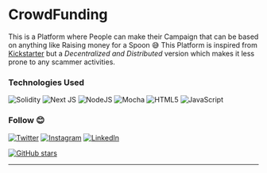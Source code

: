 # CrowdFunding

This is a Platform where People can make their Campaign that can be based on anything like Raising money for a Spoon :sweat_smile:
This Platform is inspired from <u><a href = "https://www.kickstarter.com/">Kickstarter</a></u> but a _Decentralized and Distributed_ version which makes it less prone to any scammer activities.

### Technologies Used

![Solidity](https://img.shields.io/badge/Solidity-%23363636.svg?style=for-the-badge&logo=solidity&logoColor=white)
![Next JS](https://img.shields.io/badge/Next-black?style=for-the-badge&logo=next.js&logoColor=white)
![NodeJS](https://img.shields.io/badge/node.js-6DA55F?style=for-the-badge&logo=node.js&logoColor=white)
![Mocha](https://img.shields.io/badge/-mocha-%238D6748?style=for-the-badge&logo=mocha&logoColor=white)
![HTML5](https://img.shields.io/badge/html5-%23E34F26.svg?style=for-the-badge&logo=html5&logoColor=white)
![JavaScript](https://img.shields.io/badge/javascript-%23323330.svg?style=for-the-badge&logo=javascript&logoColor=%23F7DF1E)

### Follow :blush:

[![Twitter](https://img.shields.io/badge/Lovepreet_Singh-%231DA1F2.svg?style=for-the-badge&logo=Twitter&logoColor=white)](https://twitter.com/Lovepre15338771)
[![Instagram](https://img.shields.io/badge/AlphaDecodeX-%23E4405F.svg?style=for-the-badge&logo=Instagram&logoColor=white)](https://www.instagram.com/alphadecodex)
[![LinkedIn](https://img.shields.io/badge/Lovepreet_Singh-%230077B5.svg?style=for-the-badge&logo=linkedin&logoColor=white)](https://www.linkedin.com/in/lovepreet-singh-a18a19191/)

[![GitHub stars](https://img.shields.io/github/stars/AlphaDecodeX/CrowdFunding.svg?style=social&label=Star&maxAge=2592000)](https://github.com/AlphaDecodeX/CrowdFunding)

<hr>
